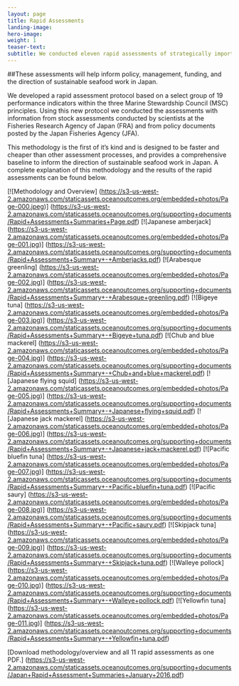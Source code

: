 ```yaml
---
layout: page 
title: Rapid Assessments
landing-image:
hero-image:
weight: 1
teaser-text:
subtitle: We conducted eleven rapid assessments of strategically important Japanese fishery species to better articulate the Japanese fisheries landscape and to clearly map out the potential for fishery improvement and third party certification of fisheries targeting these species.
---
```

##These assessments will help inform policy, management, funding, and the direction of sustainable seafood work in Japan.

We developed a rapid assessment protocol based on a select group of 19 performance indicators within the three Marine Stewardship Council (MSC) principles. Using this new protocol we conducted the assessments with information from stock assessments conducted by scientists at the Fisheries Research Agency of Japan (FRA) and from policy documents posted by the Japan Fisheries Agency (JFA).

This methodology is the first of it’s kind and is designed to be faster and cheaper than other assessment processes, and provides a comprehensive baseline to inform the direction of sustainable seafood work in Japan. A complete explanation of this methodology and the results of the rapid assessments can be found below.

[![Methodology and Overview]
(https://s3-us-west-2.amazonaws.com/staticassets.oceanoutcomes.org/embedded+photos/Page-000.jpeg)] (https://s3-us-west-2.amazonaws.com/staticassets.oceanoutcomes.org/supporting+documents/Rapid+Assessments+Summaries+Page.pdf)
[![Japanese amberjack]
(https://s3-us-west-2.amazonaws.com/staticassets.oceanoutcomes.org/embedded+photos/Page-001.jpg)] (https://s3-us-west-2.amazonaws.com/staticassets.oceanoutcomes.org/supporting+documents/Rapid+Assessments+Summary+-+Amberjacks.pdf)
[![Arabesque greenling]
(https://s3-us-west-2.amazonaws.com/staticassets.oceanoutcomes.org/embedded+photos/Page-002.jpg)] (https://s3-us-west-2.amazonaws.com/staticassets.oceanoutcomes.org/supporting+documents/Rapid+Assessments+Summary+-+Arabesque+greenling.pdf)
[![Bigeye tuna]
(https://s3-us-west-2.amazonaws.com/staticassets.oceanoutcomes.org/embedded+photos/Page-003.jpg)] (https://s3-us-west-2.amazonaws.com/staticassets.oceanoutcomes.org/supporting+documents/Rapid+Assessments+Summary+-+Bigeye+tuna.pdf)
[![Chub and blue mackerel]
(https://s3-us-west-2.amazonaws.com/staticassets.oceanoutcomes.org/embedded+photos/Page-004.jpg)] (https://s3-us-west-2.amazonaws.com/staticassets.oceanoutcomes.org/supporting+documents/Rapid+Assessments+Summary+-+Chub+and+blue+mackerel.pdf)
[![Japanese flying squid]
(https://s3-us-west-2.amazonaws.com/staticassets.oceanoutcomes.org/embedded+photos/Page-005.jpg)] (https://s3-us-west-2.amazonaws.com/staticassets.oceanoutcomes.org/supporting+documents/Rapid+Assessments+Summary+-+Japanese+flying+squid.pdf)
[![Japanese jack mackerel]
(https://s3-us-west-2.amazonaws.com/staticassets.oceanoutcomes.org/embedded+photos/Page-006.jpg)] (https://s3-us-west-2.amazonaws.com/staticassets.oceanoutcomes.org/supporting+documents/Rapid+Assessments+Summary+-+Japanese+jack+mackerel.pdf)
[![Pacific bluefin tuna]
(https://s3-us-west-2.amazonaws.com/staticassets.oceanoutcomes.org/embedded+photos/Page-007.jpg)] (https://s3-us-west-2.amazonaws.com/staticassets.oceanoutcomes.org/supporting+documents/Rapid+Assessments+Summary+-+Pacific+bluefin+tuna.pdf)
[![Pacific saury]
(https://s3-us-west-2.amazonaws.com/staticassets.oceanoutcomes.org/embedded+photos/Page-008.jpg)] (https://s3-us-west-2.amazonaws.com/staticassets.oceanoutcomes.org/supporting+documents/Rapid+Assessments+Summary+-+Pacific+saury.pdf)
[![Skipjack tuna]
(https://s3-us-west-2.amazonaws.com/staticassets.oceanoutcomes.org/embedded+photos/Page-009.jpg)] (https://s3-us-west-2.amazonaws.com/staticassets.oceanoutcomes.org/supporting+documents/Rapid+Assessments+Summary+-+Skipjack+tuna.pdf)
[![Walleye pollock]
(https://s3-us-west-2.amazonaws.com/staticassets.oceanoutcomes.org/embedded+photos/Page-010.jpg)] (https://s3-us-west-2.amazonaws.com/staticassets.oceanoutcomes.org/supporting+documents/Rapid+Assessments+Summary+-+Walleye+pollock.pdf)
[![Yellowfin tuna]
(https://s3-us-west-2.amazonaws.com/staticassets.oceanoutcomes.org/embedded+photos/Page-011.jpg)] (https://s3-us-west-2.amazonaws.com/staticassets.oceanoutcomes.org/supporting+documents/Rapid+Assessments+Summary+-+Yellowfin+tuna.pdf)

[Download methodology/overview and all 11 rapid assessments as one PDF.] (https://s3-us-west-2.amazonaws.com/staticassets.oceanoutcomes.org/supporting+documents/Japan+Rapid+Assessment+Summaries+January+2016.pdf)
